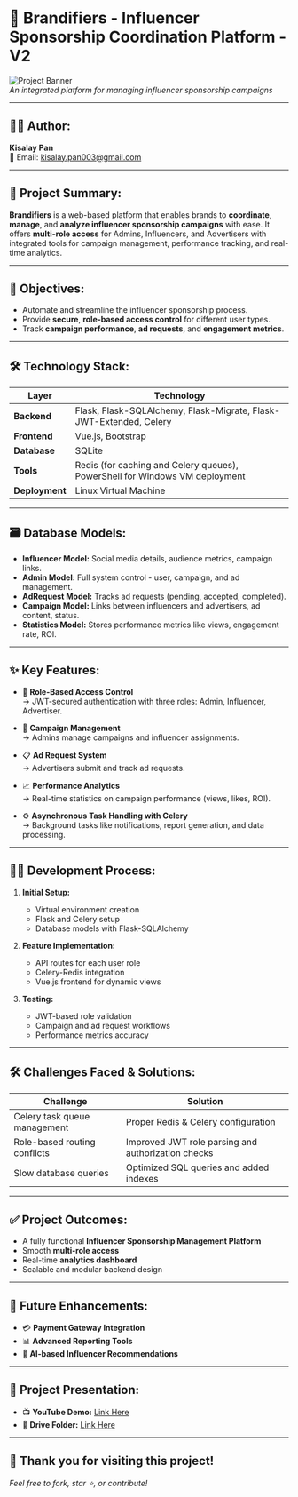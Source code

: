 # 🚀 Brandifiers - Influencer Sponsorship Coordination Platform - V2

![Project Banner](https://img.shields.io/badge/Project-Brandifiers-blueviolet?style=for-the-badge)  
*An integrated platform for managing influencer sponsorship campaigns*

---

## 👨‍💻 Author:

**Kisalay Pan**  
📧 Email: [kisalay.pan003@gmail.com](mailto:kisalay.pan003@gmail.com)

---

## 📌 Project Summary:

**Brandifiers** is a web-based platform that enables brands to **coordinate**, **manage**, and **analyze influencer sponsorship campaigns** with ease. It offers **multi-role access** for Admins, Influencers, and Advertisers with integrated tools for campaign management, performance tracking, and real-time analytics.

---

## 🎯 Objectives:

- Automate and streamline the influencer sponsorship process.
- Provide **secure**, **role-based access control** for different user types.
- Track **campaign performance**, **ad requests**, and **engagement metrics**.

---

## 🛠️ Technology Stack:

| Layer        | Technology                                   |
|------------- |--------------------------------------------|
| **Backend**  | Flask, Flask-SQLAlchemy, Flask-Migrate, Flask-JWT-Extended, Celery |
| **Frontend** | Vue.js, Bootstrap |
| **Database** | SQLite |
| **Tools**    | Redis (for caching and Celery queues), PowerShell for Windows VM deployment |
| **Deployment** | Linux Virtual Machine |

---

## 🗃️ Database Models:

- **Influencer Model:** Social media details, audience metrics, campaign links.
- **Admin Model:** Full system control - user, campaign, and ad management.
- **AdRequest Model:** Tracks ad requests (pending, accepted, completed).
- **Campaign Model:** Links between influencers and advertisers, ad content, status.
- **Statistics Model:** Stores performance metrics like views, engagement rate, ROI.

---

## ✨ Key Features:

- 🔐 **Role-Based Access Control**  
  → JWT-secured authentication with three roles: Admin, Influencer, Advertiser.

- 📢 **Campaign Management**  
  → Admins manage campaigns and influencer assignments.

- 📋 **Ad Request System**  
  → Advertisers submit and track ad requests.

- 📈 **Performance Analytics**  
  → Real-time statistics on campaign performance (views, likes, ROI).

- ⚙️ **Asynchronous Task Handling with Celery**  
  → Background tasks like notifications, report generation, and data processing.

---

## 🧑‍💻 Development Process:

1. **Initial Setup:**  
   - Virtual environment creation  
   - Flask and Celery setup  
   - Database models with Flask-SQLAlchemy  

2. **Feature Implementation:**  
   - API routes for each user role  
   - Celery-Redis integration  
   - Vue.js frontend for dynamic views  

3. **Testing:**  
   - JWT-based role validation  
   - Campaign and ad request workflows  
   - Performance metrics accuracy  

---

## 🛠️ Challenges Faced & Solutions:

| Challenge                     | Solution                          |
|------------------------------ |---------------------------------- |
| Celery task queue management  | Proper Redis & Celery configuration |
| Role-based routing conflicts  | Improved JWT role parsing and authorization checks |
| Slow database queries          | Optimized SQL queries and added indexes |

---

## ✅ Project Outcomes:

- A fully functional **Influencer Sponsorship Management Platform**
- Smooth **multi-role access**
- Real-time **analytics dashboard**
- Scalable and modular backend design

---

## 🚀 Future Enhancements:

- 💳 **Payment Gateway Integration**
- 📊 **Advanced Reporting Tools**
- 🤖 **AI-based Influencer Recommendations**

---

## 🎥 Project Presentation:

- 📺 **YouTube Demo:** [Link Here](https://youtu.be/st5e10Ko9ZI)  
- 📂 **Drive Folder:** [Link Here](https://drive.google.com/file/d/1P_afzhdtQ2WKKB08L-sPjc2R19-W9xuu/view?usp=drive_link)

---

## 🌟 Thank you for visiting this project!  
*Feel free to fork, star ⭐, or contribute!*


